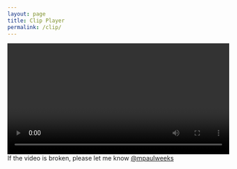 ```yaml
---
layout: page
title: Clip Player
permalink: /clip/
---
```


<video id="player" width="500" controls>
</video>

<div>
  If the video is broken, please let me know <a href="https://twitter.com/mpaulweeks">@mpaulweeks</a>
</div>

<script defer>
  const s3url = window.location.search.split('s3=')[1];
  const videoUrl = 'https://s3.amazonaws.com/' + s3url;
  const videoElm = document.getElementById('player');
  const sourceElm = document.createElement('source');
  sourceElm.setAttribute('src', videoUrl);
  videoElm.appendChild(sourceElm);
  videoElm.play();
</script>
